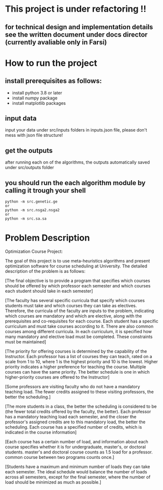 # This project is under refactoring !!
## for technical design and implementation details see the written document under docs director (currently avaliable only in Farsi)

# How to run the project
## install prerequisites as follows:
- install python 3.8 or later
- install numpy package
- install matplotlib packages
## input data
input your data under src/inputs folders in inputs.json file, please don't mess with json file structure!

## get the outputs
after running each on of the algorithms, the outputs automatically saved under src/outputs folder

## you should run the each algorithm module by calling it trough your shell
```
python -m src.genetic.ge
or
python -m src.nsga2.nsga2
or
python -m src.sa.sa
```

# Problem Description
Optimization Course Project:

The goal of this project is to use meta-heuristics algorithms and present optimization software for course scheduling at University. The detailed description of the problem is as follows:

[The final objective is to provide a program that specifies which courses should be offered by which professor each semester and which courses each student should take in each semester]

[The faculty has several specific curricula that specify which courses students must take and which courses they can take as electives. Therefore, the curricula of the faculty are inputs to the problem, indicating which courses are mandatory and which are elective, along with the prerequisites and co-requisites for each course. Each student has a specific curriculum and must take courses according to it. There are also common courses among different curricula. In each curriculum, it is specified how many mandatory and elective load must be completed. These constraints must be maintained]

[The priority for offering courses is determined by the capability of the Instructor. Each professor has a list of courses they can teach, rated on a scale from 1 to 10, where 1 is the highest priority and 10 is the lowest. Higher priority indicates a higher preference for teaching the course. Multiple courses can have the same priority. The better schedule is one in which higher-priority courses are offered to the Instructor]

[Some professors are visiting faculty who do not have a mandatory teaching load. The fewer credits assigned to these visiting professors, the better the scheduling.]

[The more students in a class, the better the scheduling is considered to be (the fewer total credits offered by the faculty, the better). Each professor has a mandatory teaching load each semester, and the closer the professor's assigned credits are to this mandatory load, the better the scheduling. Each course has a specified number of credits, which is indicated in the course information]

[Each course has a certain number of load, and information about each course specifies whether it is for undergraduate, master's, or doctoral students. master's and doctoral course counts as 1.5 load for a professor. common course between two programs counts once.]

[Students have a maximum and minimum number of loads they can take each semester. The ideal schedule would balance the number of loads across all semesters, except for the final semester, where the number of load should be minimized as much as possible.]
